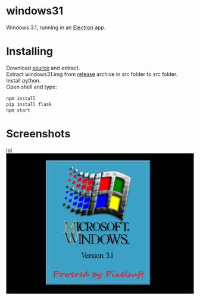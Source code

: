 # windows31
Windows 3.1, running in an [Electron](https://electronjs.org/) app.
# Installing
Download [source](https://github.com/Pixelsuft/windows31/edit/main/README.md) and extract.<br /> Extract windows31.img from [release](https://github.com/Pixelsuft/windows31/edit/main/README.md) archive in src folder to src folder.<br /> Install python.<br /> Open shell and type: <br />
```
npm install
pip install flask
npm start
```
# Screenshots
lol
![Screenshot](https://github.com/Pixelsuft/windows31/blob/main/src/boot.png?raw=true)
